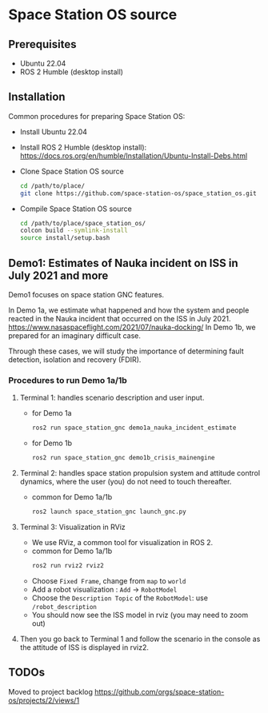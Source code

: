 # Space Station OS source

## Prerequisites
- Ubuntu 22.04
- ROS 2 Humble (desktop install)

## Installation
Common procedures for preparing Space Station OS:
- Install Ubuntu 22.04
- Install ROS 2 Humble (desktop install):
  https://docs.ros.org/en/humble/Installation/Ubuntu-Install-Debs.html
- Clone Space Station OS source

    ```sh
    cd /path/to/place/
    git clone https://github.com/space-station-os/space_station_os.git
    ```

- Compile Space Station OS source

    ```sh
    cd /path/to/place/space_station_os/
    colcon build --symlink-install
    source install/setup.bash
    ```

## Demo1: Estimates of Nauka incident on ISS in July 2021 and more
Demo1 focuses on space station GNC features.

In Demo 1a, we estimate what happened and how the system and people reacted in the Nauka incident that occurred on the ISS in July 2021.
https://www.nasaspaceflight.com/2021/07/nauka-docking/
In Demo 1b, we prepared for an imaginary difficult case.

Through these cases, we will study the importance of determining fault detection, isolation and recovery (FDIR).

### Procedures to run Demo 1a/1b
1. Terminal 1: handles scenario description and user input.
    - for Demo 1a
        ```sh
        ros2 run space_station_gnc demo1a_nauka_incident_estimate
        ```

    - for Demo 1b
        ```sh
        ros2 run space_station_gnc demo1b_crisis_mainengine
        ```

2. Terminal 2: handles space station propulsion system and attitude control dynamics, where the user (you) do not need to touch thereafter.
    - common for Demo 1a/1b
        ```sh
        ros2 launch space_station_gnc launch_gnc.py
        ```

3. Terminal 3: Visualization in RViz
    - We use RViz, a common tool for visualization in ROS 2.
    - common for Demo 1a/1b
        ```sh
        ros2 run rviz2 rviz2
        ```
    - Choose `Fixed Frame`, change from `map` to `world`
    - Add a robot visualization : `Add` -> `RobotModel`
    - Choose the  `Description Topic` of the `RobotModel`: use `/robot_description`
    - You should now see the ISS model in rviz (you may need to zoom out)

4. Then you go back to Terminal 1 and follow the scenario in the console as the attitude of ISS is displayed in rviz2.

## TODOs
Moved to project backlog https://github.com/orgs/space-station-os/projects/2/views/1 

